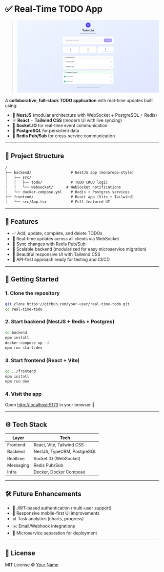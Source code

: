 # ✅ Real-Time TODO App

> ![Demo Screenshot](./ScreenShots/Screen1.png)

A **collaborative, full-stack TODO application** with real-time updates built using:

- 🧠 **NestJS** (modular architecture with WebSocket + PostgreSQL + Redis)
- ⚛️ **React** + **Tailwind CSS** (modern UI with live syncing)
- 🔌 **Socket.IO** for real-time event communication
- 🐘 **PostgreSQL** for persistent data
- 🚀 **Redis Pub/Sub** for cross-service communication

---

## 📁 Project Structure

```
/
├── backend/                  # NestJS app (monorepo-style)
│   ├── src/
│   │   ├── todo/             # TODO CRUD logic
│   │   └── websocket/      # WebSocket notifications
│   └── docker-compose.yml    # Redis + Postgres services
├── frontend/                 # React app (Vite + Tailwind)
│   └── src/App.tsx           # Full-featured UI
```

---

## 🧩 Features

- ✅ Add, update, complete, and delete TODOs
- 🔄 Real-time updates across all clients via WebSocket
- 💬 Sync changes with Redis Pub/Sub
- 🔐 Scalable backend (modularized for easy microservice migration)
- 🌈 Beautiful responsive UI with Tailwind CSS
- 🧪 API-first approach ready for testing and CI/CD

---

## 🚀 Getting Started

### 1. Clone the repository

```bash
git clone https://github.com/your-user/real-time-todo.git
cd real-time-todo
```

### 2. Start backend (NestJS + Redis + Postgres)

```bash
cd backend
npm install
docker-compose up -d
npm run start:dev
```

### 3. Start frontend (React + Vite)

```bash
cd ../frontend
npm install
npm run dev
```

### 4. Visit the app

Open [http://localhost:5173](http://localhost:5173) in your browser 🚀

---

## ⚙️ Tech Stack

| Layer     | Tech                         |
|-----------|------------------------------|
| Frontend  | React, Vite, Tailwind CSS    |
| Backend   | NestJS, TypeORM, PostgreSQL  |
| Realtime  | Socket.IO (WebSocket)        |
| Messaging | Redis Pub/Sub                |
| Infra     | Docker, Docker Compose       |

---

## 🛠️ Future Enhancements

- 🔐 JWT-based authentication (multi-user support)
- 📱 Responsive mobile-first UI improvements
- 📊 Task analytics (charts, progress)
- ✉️ Email/Webhook integrations
- 🧩 Microservice separation for deployment

---

## 📄 License

MIT License © [Your Name](https://github.com/your-user)
